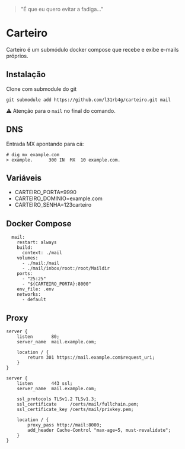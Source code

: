 > "É que eu quero evitar a fadiga..."

# Carteiro
Carteiro é um submódulo docker compose que recebe e exibe e-mails próprios.


## Instalação
Clone com submodule do git
```
git submodule add https://github.com/l31rb4g/carteiro.git mail
```
⚠ Atenção para o `mail` no final do comando.


## DNS
Entrada MX apontando para cá:
```
# dig mx example.com
> example.		300	IN	MX	10 example.com.
```

## Variáveis
- CARTEIRO_PORTA=9990
- CARTEIRO_DOMINIO=example.com
- CARTEIRO_SENHA=123carteiro


## Docker Compose
```
  mail:
    restart: always
    build:
      context: ./mail
    volumes:
      - ./mail:/mail
      - ./mail/inbox/root:/root/Maildir
    ports:
      - "25:25"
      - "${CARTEIRO_PORTA}:8000"
    env_file: .env
    networks:
      - default
```


## Proxy
```
server {
    listen       80;
    server_name  mail.example.com;

    location / {
        return 301 https://mail.example.com$request_uri;
    }
}

server {
    listen       443 ssl;
    server_name  mail.example.com;

    ssl_protocols TLSv1.2 TLSv1.3;
    ssl_certificate     /certs/mail/fullchain.pem;
    ssl_certificate_key /certs/mail/privkey.pem;

    location / {
        proxy_pass http://mail:8000;
        add_header Cache-Control "max-age=5, must-revalidate";
    }
}
```
